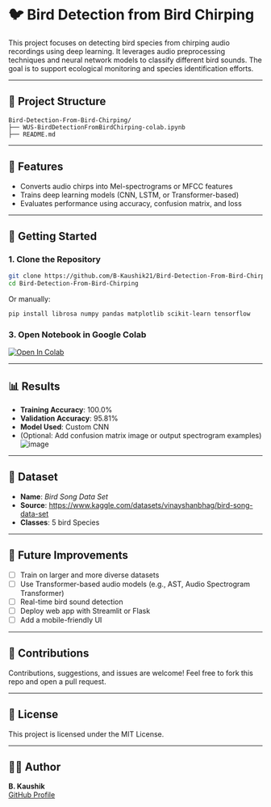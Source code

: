 # 🐦 Bird Detection from Bird Chirping

This project focuses on detecting bird species from chirping audio recordings using deep learning. It leverages audio preprocessing techniques and neural network models to classify different bird sounds. The goal is to support ecological monitoring and species identification efforts.

---

## 📁 Project Structure

```
Bird-Detection-From-Bird-Chirping/
├── WUS-BirdDetectionFromBirdChirping-colab.ipynb
├── README.md
```

---

## 🧠 Features

- Converts audio chirps into Mel-spectrograms or MFCC features
- Trains deep learning models (CNN, LSTM, or Transformer-based)
- Evaluates performance using accuracy, confusion matrix, and loss

---

## 🚀 Getting Started

### 1. Clone the Repository

```bash
git clone https://github.com/B-Kaushik21/Bird-Detection-From-Bird-Chirping.git
cd Bird-Detection-From-Bird-Chirping
```

Or manually:

```bash
pip install librosa numpy pandas matplotlib scikit-learn tensorflow
```

### 3. Open Notebook in Google Colab

[![Open In Colab](https://colab.research.google.com/assets/colab-badge.svg)](https://colab.research.google.com/github/B-Kaushik21/CBIT-Winter-Upskilling/blob/main/WUS-BirdDetectionFromBirdChirping-colab.ipynb)

---

## 📊 Results

- **Training Accuracy**: 100.0%
- **Validation Accuracy**: 95.81%
- **Model Used**: Custom CNN 
- (Optional: Add confusion matrix image or output spectrogram examples)
![image](https://github.com/user-attachments/assets/e85c1de7-e131-4925-8bdf-642af991a408)

---

## 📂 Dataset

- **Name**: *Bird Song Data Set*  
- **Source**: https://www.kaggle.com/datasets/vinayshanbhag/bird-song-data-set  
- **Classes**: 5 bird Species 


---

## 🔮 Future Improvements

- [ ] Train on larger and more diverse datasets
- [ ] Use Transformer-based audio models (e.g., AST, Audio Spectrogram Transformer)
- [ ] Real-time bird sound detection
- [ ] Deploy web app with Streamlit or Flask
- [ ] Add a mobile-friendly UI

---

## 🤝 Contributions

Contributions, suggestions, and issues are welcome! Feel free to fork this repo and open a pull request.

---

## 📜 License

This project is licensed under the MIT License.

---

## 🙋‍♂️ Author

**B. Kaushik**  
[GitHub Profile](https://github.com/B-Kaushik21)
